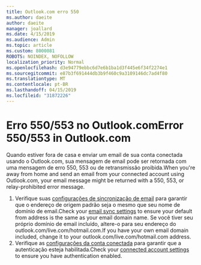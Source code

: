 ```yaml
---
title: Outlook.com erro 550
ms.author: daeite
author: daeite
manager: joallard
ms.date: 4/15/2019
ms.audience: Admin
ms.topic: article
ms.custom: 8000081
ROBOTS: NOINDEX, NOFOLLOW
localization_priority: Normal
ms.openlocfilehash: d3e94779ebbc6d7e6b1ba1d3f445e6f34f2274e1
ms.sourcegitcommit: e87b3f691444db3b9f460c9a3109146dc7ad4f80
ms.translationtype: MT
ms.contentlocale: pt-BR
ms.lasthandoff: 04/15/2019
ms.locfileid: "31872226"
---
```

# <a name="error-550553-in-outlookcom"></a><span data-ttu-id="3f973-102">Erro 550/553 no Outlook.com</span><span class="sxs-lookup"><span data-stu-id="3f973-102">Error 550/553 in Outlook.com</span></span>

<span data-ttu-id="3f973-103">Quando estiver fora de casa e enviar um email de sua conta conectada usando o Outlook.com, sua mensagem de email pode ser retornada com uma mensagem de erro 550, 553 ou de retransmissão proibida.</span><span class="sxs-lookup"><span data-stu-id="3f973-103">When you're away from home and send an email from your connected account using Outlook.com, your email message might be returned with a 550, 553, or relay-prohibited error message.</span></span>
1. <span data-ttu-id="3f973-104">Verifique suas [configurações de sincronização de email](https://go.microsoft.com/fwlink/?linkid=2031283) para garantir que o endereço de origem padrão seja o mesmo que seu nome de domínio de email.</span><span class="sxs-lookup"><span data-stu-id="3f973-104">Check your [email sync settings](https://go.microsoft.com/fwlink/?linkid=2031283) to ensure your default from address is the same as your email domain name.</span></span> <span data-ttu-id="3f973-105">Se você tiver seu próprio domínio de email incluído, altere-o para seu endereço do outlook.com/live.com/hotmail.com.</span><span class="sxs-lookup"><span data-stu-id="3f973-105">If you have your own email domain included, change it to your outlook.com/live.com/hotmail.com address.</span></span>
2. <span data-ttu-id="3f973-106">Verifique as [configurações da conta conectada](https://go.microsoft.com/fwlink/?linkid=875264&clcid=0x409) para garantir que a autenticação esteja habilitada.</span><span class="sxs-lookup"><span data-stu-id="3f973-106">Check your [connected account settings](https://go.microsoft.com/fwlink/?linkid=875264&clcid=0x409) to ensure you have authentication enabled.</span></span>